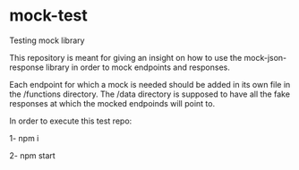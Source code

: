 # mock-test
Testing mock library

This repository is meant for giving an insight on how to use the mock-json-response library in order to mock endpoints and responses.

Each endpoint for which a mock is needed should be added in its own file in the /functions directory.
The /data directory is supposed to have all the fake responses at which the mocked endpoinds will point to.

In order to execute this test repo:

1- npm i

2- npm start
